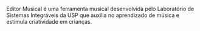 Editor Musical é uma ferramenta musical desenvolvida pelo Laboratório de Sistemas Integráveis da USP que auxilia no aprendizado de música e estimula criatividade em crianças.